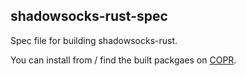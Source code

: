 ## shadowsocks-rust-spec
Spec file for building shadowsocks-rust.

You can install from / find the built packgaes on [COPR](https://copr.fedorainfracloud.org/coprs/spyophobia/shadowsocks-rust/).

